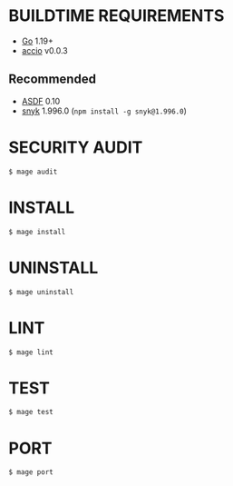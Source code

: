 # BUILDTIME REQUIREMENTS

* [Go](https://golang.org/) 1.19+
* [accio](https://github.com/mcandre/accio) v0.0.3

## Recommended

* [ASDF](https://asdf-vm.com/) 0.10
* [snyk](https://www.npmjs.com/package/snyk) 1.996.0 (`npm install -g snyk@1.996.0`)

# SECURITY AUDIT

```console
$ mage audit
```

# INSTALL

```console
$ mage install
```

# UNINSTALL

```console
$ mage uninstall
```

# LINT

```console
$ mage lint
```

# TEST

```console
$ mage test
```

# PORT

```console
$ mage port
```
